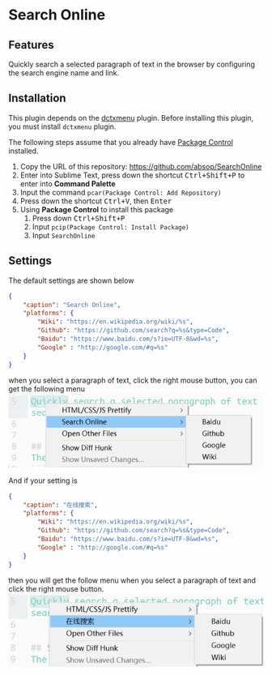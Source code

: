 # Search Online

## Features
Quickly search a selected paragraph of text in the browser by configuring the search engine name and link.


## Installation
This plugin depends on the [dctxmenu](https://github.com/absop/dctxmenu) plugin. Before installing this plugin, you must install `dctxmenu` plugin.

The following steps assume that you already have [Package Control](https://packagecontrol.io/) installed.

1. Copy the URL of this repository: <https://github.com/absop/SearchOnline>
2. Enter into Sublime Text, press down the shortcut <kbd>Ctrl+Shift+P</kbd> to enter into **Command Palette**
3. Input the command `pcar(Package Control: Add Repository)`
4. Press down the shortcut <kbd>Ctrl+V</kbd>, then <kbd>Enter</kbd>
5. Using **Package Control** to install this package
   1. Press down <kbd>Ctrl+Shift+P</kbd>
   2. Input `pcip(Package Control: Install Package)`
   3. Input `SearchOnline`


## Settings
The default settings are shown below
```json
{
    "caption": "Search Online",
    "platforms": {
        "Wiki": "https://en.wikipedia.org/wiki/%s",
        "Github": "https://github.com/search?q=%s&type=Code",
        "Baidu": "https://www.baidu.com/s?ie=UTF-8&wd=%s",
        "Google" : "http://google.com/#q=%s"
    }
}
```
when you select a paragraph of text, click the right mouse button, you can get the following menu
![](image/en.png)

And if your setting is
```json
{
    "caption": "在线搜索",
    "platforms": {
        "Wiki": "https://en.wikipedia.org/wiki/%s",
        "Github": "https://github.com/search?q=%s&type=Code",
        "Baidu": "https://www.baidu.com/s?ie=UTF-8&wd=%s",
        "Google" : "http://google.com/#q=%s"
    }
}
```
then you will get the follow menu when you select a paragraph of text and click the right mouse button.
![](image/cn.png)
